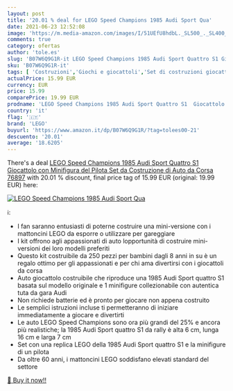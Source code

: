 ```yaml
---
layout: post
title: '20.01 % deal for LEGO Speed Champions 1985 Audi Sport Qua'
date: 2021-06-23 12:52:08
image: 'https://m.media-amazon.com/images/I/51UEfU8hdbL._SL500_._SL400_.jpg'
comments: true
category: ofertas
author: 'tole.es'
slug: 'B07W6Q9G1R-it LEGO Speed Champions 1985 Audi Sport Quattro S1 Giocattolo...'
sku: 'B07W6Q9G1R-it'
tags: [ 'Costruzioni','Giochi e giocattoli','Set di costruzioni giocattolo','lego', ]
actualPrice: 15.99 EUR
currency: EUR
price: 15.99
comparePrice: 19.99 EUR
prodname: 'LEGO Speed Champions 1985 Audi Sport Quattro S1  Giocattolo con Minifigura del Pilota  Set da Costruzione di Auto da Corsa  76897'
country: 'it'
flag: '🇮🇹'
brand: 'LEGO'
buyurl: 'https://www.amazon.it/dp/B07W6Q9G1R/?tag=tolees00-21'
descuento: '20.01'
average: '18.6205'
---
```


There's a deal [LEGO Speed Champions 1985 Audi Sport Quattro S1  Giocattolo con Minifigura del Pilota  Set da Costruzione di Auto da Corsa  76897](https://www.amazon.it/dp/B07W6Q9G1R/?tag=tolees00-21)  with  20.01 % discount, final price tag of  15.99 EUR (original: 19.99 EUR) here:

[![LEGO Speed Champions 1985 Audi Sport Qua](https://m.media-amazon.com/images/I/51UEfU8hdbL._SL500_._SL400_.jpg)](https://www.amazon.it/dp/B07W6Q9G1R/?tag=tolees00-21)

ℹ️:

- I fan saranno entusiasti di poterne costruire una mini-versione con i mattoncini LEGO da esporre o utilizzare per gareggiare
- I kit offrono agli appassionati di auto lopportunità di costruire mini-versioni dei loro modelli preferiti
- Questo kit costruibile da 250 pezzi per bambini dagli 8 anni in su è un regalo ottimo per gli appassionati e per chi ama divertirsi con i giocattoli da corsa
- Auto giocattolo costruibile che riproduce una 1985 Audi Sport quattro S1 basata sul modello originale e 1 minifigure collezionabile con autentica tuta da gara Audi
- Non richiede batterie ed è pronto per giocare non appena costruito
- Le semplici istruzioni incluse ti permetteranno di iniziare immediatamente a giocare e divertirti
- Le auto LEGO Speed Champions sono ora più grandi del 25% e ancora più realistiche; la 1985 Audi Sport quattro S1 da rally è alta 6 cm, lunga 16 cm e larga 7 cm
- Set con una replica LEGO della 1985 Audi Sport quattro S1 e la minifigure di un pilota
- Da oltre 60 anni, i mattoncini LEGO soddisfano elevati standard del settore

[🛒 Buy it now!!](https://www.amazon.it/dp/B07W6Q9G1R/?tag=tolees00-21)
